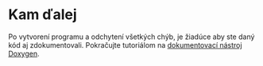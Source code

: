 # Kam ďalej

Po vytvorení programu a odchytení všetkých chýb, je žiadúce aby ste daný kód aj zdokumentovali. Pokračujte tutoriálom na [dokumentovací nástroj Doxygen](../doxygen/README.md).
